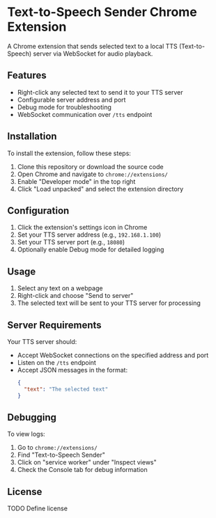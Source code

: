 # Text-to-Speech Sender Chrome Extension

A Chrome extension that sends selected text to a local TTS (Text-to-Speech) server via WebSocket for audio playback.

## Features

- Right-click any selected text to send it to your TTS server
- Configurable server address and port
- Debug mode for troubleshooting
- WebSocket communication over `/tts` endpoint

## Installation

To install the extension, follow these steps:
1. Clone this repository or download the source code
2. Open Chrome and navigate to `chrome://extensions/`
3. Enable "Developer mode" in the top right
4. Click "Load unpacked" and select the extension directory

## Configuration

1. Click the extension's settings icon in Chrome
2. Set your TTS server address (e.g., `192.168.1.100`)
3. Set your TTS server port (e.g., `18080`)
4. Optionally enable Debug mode for detailed logging

## Usage

1. Select any text on a webpage
2. Right-click and choose "Send to server"
3. The selected text will be sent to your TTS server for processing

## Server Requirements

Your TTS server should:
- Accept WebSocket connections on the specified address and port
- Listen on the `/tts` endpoint
- Accept JSON messages in the format:
  ```json
  {
    "text": "The selected text"
  }
  ```

## Debugging

To view logs:
1. Go to `chrome://extensions/`
2. Find "Text-to-Speech Sender"
3. Click on "service worker" under "Inspect views"
4. Check the Console tab for debug information

## License

TODO Define license
